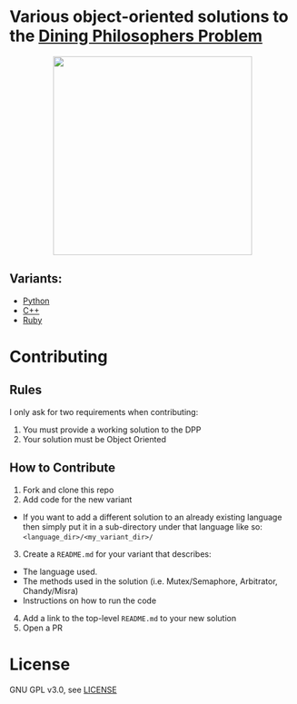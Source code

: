 # Various object-oriented solutions to the [Dining Philosophers Problem](https://en.wikipedia.org/wiki/Dining_philosophers_problem)
<p align="center">
<img src="https://upload.wikimedia.org/wikipedia/commons/7/7b/An_illustration_of_the_dining_philosophers_problem.png" width=350/>
</p>

## Variants:
- [Python](python/)
- [C++](c++/)
- [Ruby](ruby/)

# Contributing

## Rules

I only ask for two requirements when contributing:

1. You must provide a working solution to the DPP
2. Your solution must be Object Oriented

## How to Contribute

1. Fork and clone this repo
2. Add code for the new variant
  - If you want to add a different solution to an already existing language then simply put it in a sub-directory under that language like so: `<language_dir>/<my_variant_dir>/`
3. Create a `README.md` for your variant that describes:
 - The language used.
 - The methods used in the solution (i.e. Mutex/Semaphore, Arbitrator, Chandy/Misra)
 - Instructions on how to run the code
4. Add a link to the top-level `README.md` to your new solution
5. Open a PR

# License

GNU GPL v3.0, see [LICENSE](https://github.com/mtking2/dining-philosophers/blob/master/LICENSE)
